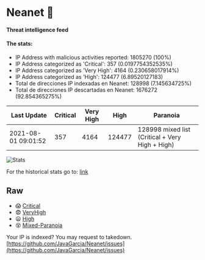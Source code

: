 # Neanet :hocho:
#### Threat intelligence feed
#### The stats:

- IP Address with malicious activities reported: 1805270 (100%)
- IP Address categorized as 'Critical':  357 (0.0197754352535%)
- IP Address categorized as 'Very High':  4164 (0.230658017914%)
- IP Address categorized as 'High':  124477 (6.89520127183)
- Total de direcciones IP indexadas en Neanet:  128998 (7.145634725%)
- Total de direcciones IP descartadas en Neanet:  1676272 (92.854365275%)

| Last Update | Critical | Very High | High | Paranoia |
| --- | --- | --- | --- | --- |
| 2021-08-01 09:01:52 | 357 | 4164 | 124477 | 128998 mixed list (Critical + Very High + High)|

![Stats](https://docs.google.com/spreadsheets/d/e/2PACX-1vSnaNMIXVabIpDJjufMlzH7poXnshF3mgd8Is1g9ytUEzVsP5my4Trn8f-xkoLLQ38xpL3HtmUexLo6/pubchart?oid=501124687&format=image)

For the historical stats go to: [link](/stats.csv)
## Raw
- :scream: [Critical](https://raw.githubusercontent.com/JavaGarcia/Neanet/master/blacklists/neanet_critical.txt)
- :fearful: [VeryHigh](https://raw.githubusercontent.com/JavaGarcia/Neanet/master/blacklists/neanet_veryHigh.txtt)
- :frowning: [High](https://raw.githubusercontent.com/JavaGarcia/Neanet/master/blacklists/neanet_high.txt)
- :dizzy_face: [Mixed-Paranoia](https://raw.githubusercontent.com/JavaGarcia/Neanet/master/blacklists/neanet_all.txt)


Your IP is indexed? You may request to takedown. [https://github.com/JavaGarcia/Neanet/issues](https://github.com/JavaGarcia/Neanet/issues)





























































































































































































































































































































































































































































































































































































































































































































































































































































































































































































































































































































































































































































































































































































































































































































































































































































































































































































































































































































































































































































































































































































































































































































































































































































































































































































































































































































































































































































































































































































































































































































































































































































































































































































































































































































































































































































































































































































































































































































































































































































































































































































































































































































































































































































































































































































































































































































































































































































































































































































































































































































































































































































































































































































































































































































































































































































































































































































































































































































































































































































































































































































































































































































































































































































































































































































































































































































































































































































































































































































































































































































































































































































































































































































































































































































































































































































































































































































































































































































































































































































































































